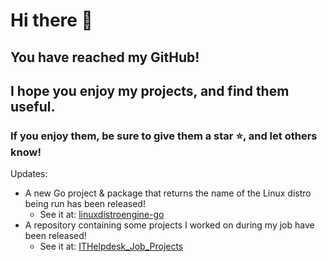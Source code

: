 # Hi there 👋
## You have reached my GitHub!
## I hope you enjoy my projects, and find them useful.
### If you enjoy them, be sure to give them a star ⭐, and let others know!
Updates:
 - A new Go project & package that returns the name of the Linux distro being run has been released!
   - See it at: [linuxdistroengine-go](https://github.com/mportizlunyov/linuxdistroengine-go)
 - A repository containing some projects I worked on during my job have been released!
   - See it at: [ITHelpdesk_Job_Projects](https://github.com/mportizlunyov/ITHelpdesk_Job_Projects)
<!--
**mportizlunyov/mportizlunyov** is a ✨ _special_ ✨ repository because its `README.md` (this file) appears on your GitHub profile.

Here are some ideas to get you started:

- 🔭 I’m currently working on ...
- 🌱 I’m currently learning ...
- 👯 I’m looking to collaborate on ...
- 🤔 I’m looking for help with ...
- 💬 Ask me about ...
- 📫 How to reach me: ...
- 😄 Pronouns: ...
- ⚡ Fun fact: ...
-->
